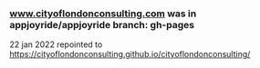 ### www.cityoflondonconsulting.com was in appjoyride/appjoyride branch: gh-pages
22 jan 2022 repointed to
https://cityoflondonconsulting.github.io/cityoflondonconsulting/
